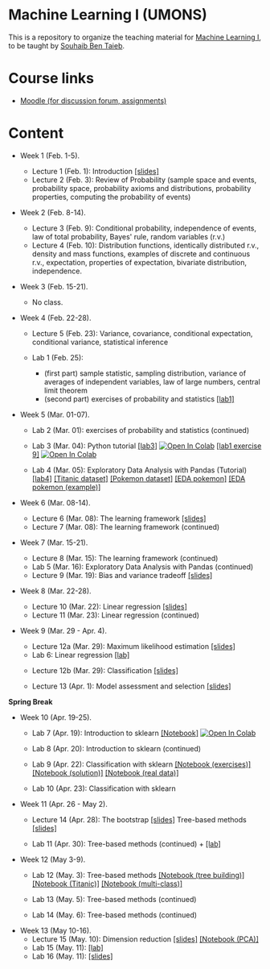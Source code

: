 # Machine Learning I (UMONS)

This is a repository to organize the teaching material for [Machine Learning I](https://applications.umons.ac.be/web/en/pde/2021-2022/aa/S-INFO-256.htm), to be taught by [Souhaib Ben Taieb](http://www.souhaib-bentaieb.com).

# Course links

- [Moodle (for discussion forum, assignments)](https://moodle.umons.ac.be/course/view.php?id=2785)


# Content

<!--- LAST YEAER Lectures: 15 - Labs: 9 (30, 15) --->

<!--- THIS YEAER Lectures: 17 - Labs: 14 (30, 30) --->

- Week 1 (Feb. 1-5). 
  - Lecture 1 (Feb. 1): Introduction [[slides]](./slides/1-ml-introduction.pdf)
  - Lecture 2 (Feb. 3): Review of Probability (sample space and events, probability space, probability axioms and distributions, probability properties, computing the probability of events)

- Week 2 (Feb. 8-14). 
  - Lecture 3 (Feb. 9): Conditional probability, independence of events, law of total probability, Bayes' rule, random variables (r.v.)
  - Lecture 4 (Feb. 10): Distribution functions, identically distributed r.v., density and mass functions, examples of discrete and continuous r.v., expectation, properties of expectation, bivariate distribution, independence.
  
- Week 3 (Feb. 15-21).
  - No class.

- Week 4 (Feb. 22-28).
  - Lecture 5 (Feb. 23): Variance, covariance, conditional expectation, conditional variance, statistical inference

  - Lab 1 (Feb. 25): 
    - (first part) sample statistic, sampling distribution, variance of averages of independent variables, law of large numbers, central limit theorem
    - (second part) exercises of probability and statistics [[lab1]](./labs/lab1.pdf)

- Week 5 (Mar. 01-07).
  - Lab 2 (Mar. 01): exercises of probability and statistics (continued) 
  - Lab 3 (Mar. 04): Python tutorial [[lab3]](./labs/python_tutorial.ipynb) [![Open In Colab](https://colab.research.google.com/assets/colab-badge.svg)](https://colab.research.google.com/github/bsouhaib/ML21/blob/main/labs/python_tutorial.ipynb) [[lab1 exercise 9]](./labs/lab1-ex9.ipynb) [![Open In Colab](https://colab.research.google.com/assets/colab-badge.svg)](https://colab.research.google.com/github/bsouhaib/ML21/blob/main/labs/lab1-ex9.ipynb)

  - Lab 4 (Mar. 05): Exploratory Data Analysis with Pandas (Tutorial) [[lab4]](./labs/eda-pandas.ipynb)  [[Titanic dataset]](./labs/data/titanic.xls)  [[Pokemon dataset]](./labs/data/Pokemon.csv) [[EDA pokemon]](./labs/eda-pokemon.ipynb) [[EDA pokemon (example)]](./labs/eda-pokemon-sol.ipynb)

- Week 6 (Mar. 08-14).
  - Lecture 6 (Mar. 08): The learning framework [[slides]](./slides/2-ml-learning-framework.pdf)
  - Lecture 7 (Mar. 08): The learning framework (continued)

- Week 7 (Mar. 15-21).
  - Lecture 8 (Mar. 15): The learning framework (continued)
  - Lab 5 (Mar. 16): Exploratory Data Analysis with Pandas (continued)
  - Lecture 9 (Mar. 19): Bias and variance tradeoff [[slides]](./slides/3-ml-bias-variance-tradeoff.pdf)

- Week 8 (Mar. 22-28).

  <!--- Linear regression --->
  - Lecture 10 (Mar. 22): Linear regression [[slides]](./slides/3-ml-linear-regression.pdf)

  <!--- Exercises linear models --->
  <!---  Proof bias and varience for linear models --->
  - Lecture 11 (Mar. 23):  Linear regression (continued)

- Week 9 (Mar. 29 - Apr. 4).


  <!---   MLE  --->
  - Lecture 12a  (Mar. 29): Maximum likelihood estimation [[slides]](./slides/4-ml-MLE.pdf)
  - Lab 6: Linear regression [[lab]](./labs/lab-regression.pdf)

  <!---  classification --->
  - Lecture 12b (Mar. 29): Classification [[slides]](./slides/4-ml-classification.pdf)

  
  - Lecture 13 (Apr. 1): Model assessment and selection [[slides]](./slides/5-ml-model-assessment-and-selection.pdf)



**Spring Break**

- Week 10 (Apr. 19-25).
  - Lab 7 (Apr. 19):  Introduction to sklearn  [[Notebook]](./labs/sklearn-intro.ipynb) [![Open In Colab](https://colab.research.google.com/assets/colab-badge.svg)](https://colab.research.google.com/github/bsouhaib/ML21/blob/main/labs/sklearn-intro.ipynb)

  - Lab 8 (Apr. 20): Introduction to sklearn (continued)

  - Lab 9 (Apr. 22): Classification with sklearn [[Notebook (exercises)]](./labs/sklearn-classification.ipynb) [[Notebook (solution)]](./labs/sklearn-classification-sol.ipynb) [[Notebook (real data)]](./labs/sklearn-classification2.ipynb)

  
  - Lab 10 (Apr. 23): Classification with sklearn


- Week 11 (Apr. 26 - May 2).

  - Lecture 14 (Apr. 28): The bootstrap [[slides]](./slides/6-bootstrap.pdf) Tree-based methods [[slides]](./slides/7-tree-based-methods/7-tree-based-methods.pdf)

  - Lab 11 (Apr. 30): Tree-based methods (continued) + [[lab]](./labs/lab-trees.pdf)

- Week 12 (May 3-9).


  - Lab 12 (May. 3): Tree-based methods [[Notebook (tree building)]](./labs/sklearn-tree-building.ipynb) [[Notebook (Titanic)]](./labs/sklearn-trees-start.ipynb) [[Notebook (multi-class)]](./labs/sklearn-multiclass.ipynb)

  - Lab 13  (May. 5): Tree-based methods (continued)
  - Lab 14 (May. 6): Tree-based methods (continued)

<!--- MLE exercises + linear reg interpret + Naive Bayes (discriminant analysis) + PCA + high-dim (reg)   --->

- Week 13 (May 10-16).
  - Lecture 15 (May. 10): Dimension reduction [[slides]](./slides/8-dimension-reduction/8-dimension-reduction.pdf) [[Notebook (PCA)]](./slides/8-dimension-reduction/pca.ipynb) 
  - Lab 15 (May. 11): [[lab]](./labs/lab15.pdf)
  - Lab 16 (May. 11): [[slides]](./slides/9-advanced-regression/9-highdim-regression.pdf)



